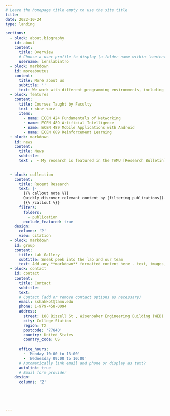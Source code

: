 ```yaml
---
# Leave the homepage title empty to use the site title
title:
date: 2022-10-24
type: landing

sections:
  - block: about.biography
    id: about
    content:
      title: Overview
      # Choose a user profile to display (a folder name within `content/authors/`)
      username: lenslabintro
  - block: markdown
    id: moreaboutus
    content:
      title: More about us
      subtitle: ''
      text: We work with different programming environments, including [Gymnasium](https://gymnasium.farama.org/), python packages for machine learning, open source communication stacks such as [srsRAN](https://www.srslte.com/), and [OpenFlow](https://www.opennetworking.org/) for software defined networking (SDN).Hardware support includes GPU workstations from [Lambda Labs](https://lambdalabs.com/), Software Defined Radios (SDR) from [National Instruments](https://www.ni.com/en-us/innovations/white-papers/11/what-is-ni-usrp-hardware-.html) in both sub-six and mm-wave bands, a variety of robots such as [Jackal UGVs](https://clearpathrobotics.com/jackal-small-unmanned-ground-vehicle/), [Turtlebots](https://www.turtlebot.com/) and [Amazon DeepRacers](https://aws.amazon.com/deepracer/) and assorted Android-based smart devices.We are also supported in conducting real-world field experiments by the [Bush Combat Development Complex](https://bcdc.tamus.edu/) located at a former Air Force base located about ten miles away from the main campus.Participants are encouraged to act as a community of experts and talk about their experiences with one another. Prototyping often poses many technical challenges. Getting involved at the LENS lab entails being exposed to the frustrations and the rewards associated with open-ended engineering problems. <br> <br> {{< youtube auUnazOFeeE >}} <br>  The lab is supported through the sponsorship of several organizations including Department of Electrical and Computer Engineering at Texas A&M University, National Instruments, Google, the National Science Foundation, and The US Army Futures Command, among others. <br> <br> **Aggie Deep Racers** <br>  This is an initiative specifically aimed at applied machine learning in a robotics context using the [Amazon DeepRacer](https://aws.amazon.com/deepracer/) platform. <br> <br> ![Lens robot image](lensrobotimage.jpg)
  - block: features
    content: 
      title: Courses Taught by Faculty
      text : <br> <br>
      items:
        - name: ECEN 424 Fundamentals of Networking
        - name: ECEN 489 Artificial Intelligence 
        - name: ECEN 489 Mobile Applications with Android
        - name: ECEN 689 Reinforcement Learning
  - block: markdown
    id: news
    content:
      title: News
      subtitle: 
      text :  • My research is featured in the TAMU [Research Bulletin](https://research.tamu.edu/2023/04/25/strangers-in-a-strange-land-can-reinforcement-learning-teach-robots-to-operate-on-their-own-in-the-real-world/) and in the College of Engineering  [News](https://engineering.tamu.edu/news/2023/04/kalathil-addresses-reinforcement-learning-challenges.html) <br>  • Sample featured in the TAMU [Research Bulletin](https://research.tamu.edu/2023/04/25/strangers-in-a-strange-land-can-reinforcement-learning-teach-robots-to-operate-on-their-own-in-the-real-world/) and in the College of Engineering  [News](https://engineering.tamu.edu/news/2023/04/kalathil-addresses-reinforcement-learning-challenges.html)
  

  - block: collection
    content:
      title: Recent Research
      text: |-
        {{% callout note %}}
        Quickly discover relevant content by [filtering publications](./publication/).
        {{% /callout %}}
      filters:
        folders:
          - publication
        exclude_featured: true
    design:
      columns: '2'
      view: citation
  - block: markdown
    id: group
    content:
      title: Lab Gallery
      subtitle: Sneak peek into the lab and our team
      text: Add any **markdown** formatted content here - text, images, videos, galleries - and even HTML code!  {{< gallery album="demo" >}}
  - block: contact
    id: contact
    content:
      title: Contact
      subtitle:
      text: 
      # Contact (add or remove contact options as necessary)
      email: sshakkot@tamu.edu
      phone: 1-979-458-0094
      address:
        street: 188 Bizzell St , Wisenbaker Engineering Building (WEB) - 002
        city: College Station
        region: TX
        postcode: '77840'
        country: United States
        country_code: US
      
      office_hours:
        - 'Monday 10:00 to 13:00'
        - 'Wednesday 09:00 to 10:00'
      # Automatically link email and phone or display as text?
      autolink: true
      # Email form provider
    design:
      columns: '2'
  
  

      
  
---
```

